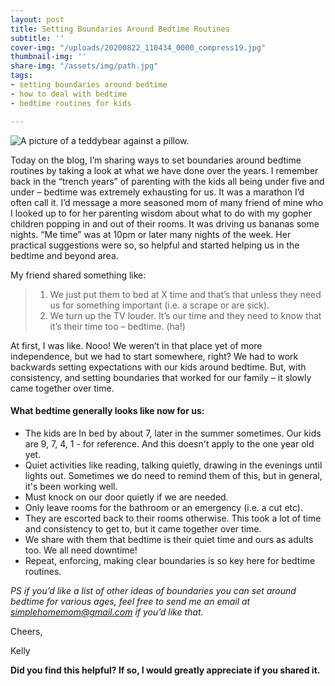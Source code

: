 ```yaml
---
layout: post
title: Setting Boundaries Around Bedtime Routines
subtitle: ''
cover-img: "/uploads/20200822_110434_0000_compress19.jpg"
thumbnail-img: ''
share-img: "/assets/img/path.jpg"
tags:
- setting boundaries around bedtime
- how to deal with bedtime
- bedtime routines for kids

---
```

![A picture of a teddybear against a pillow.](/uploads/20200617_214402_0000-1.png "teddybear")

Today on the blog, I’m sharing ways to set boundaries around bedtime routines by taking a look at what we have done over the years. I remember back in the “trench years” of parenting with the kids all being under five and under – bedtime was extremely exhausting for us. It was a marathon I’d often call it. I’d message a more seasoned mom of many friend of mine who I looked up to for her parenting wisdom about what to do with my gopher children popping in and out of their rooms. It was driving us bananas some nights. “Me time” was at 10pm or later many nights of the week. Her practical suggestions were so, so helpful and started helping us in the bedtime and beyond area.

My friend shared something like:

> 1. We just put them to bed at X time and that’s that unless they need us for something important (i.e. a scrape or are sick).
> 2. We turn up the TV louder. It’s our time and they need to know that it’s their time too – bedtime. (ha!)

At first, I was like. Nooo! We weren’t in that place yet of more independence, but we had to start somewhere, right? We had to work backwards setting expectations with our kids around bedtime. But, with consistency, and setting boundaries that worked for our family – it slowly came together over time.

#### What bedtime generally looks like now for us:

* The kids are In bed by about 7, later in the summer sometimes. Our kids are 9, 7, 4, 1 - for reference. And this doesn't apply to the one year old yet.
* Quiet activities like reading, talking quietly, drawing in the evenings until lights out. Sometimes we do need to remind them of this, but in general, it's been working well.
* Must knock on our door quietly if we are needed.
* Only leave rooms for the bathroom or an emergency (i.e. a cut etc).
* They are escorted back to their rooms otherwise. This took a lot of time and consistency to get to, but it came together over time.
* We share with them that bedtime is their quiet time and ours as adults too. We all need downtime!
* Repeat, enforcing, making clear boundaries is so key here for bedtime routines.

_PS if you’d like a list of other ideas of boundaries you can set around bedtime for various ages, feel free to send me an email at_ [_simplehomemom@gmail.com_](mailto:eastcoastkellyb@gmail.com) _if you’d like that._

Cheers,

Kelly

**Did you find this helpful? If so, I would greatly appreciate if you shared it.**